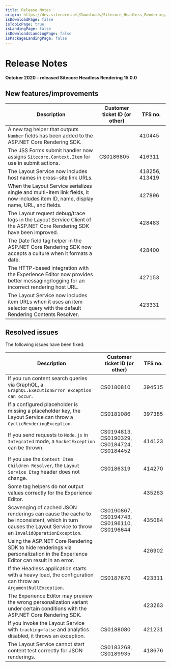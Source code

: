 ```yaml
---
title: Release Notes
origin: https://dev.sitecore.net/Downloads/Sitecore_Headless_Rendering/150/Sitecore_Headless_Rendering_1500/Release_Notes
isDownloadPage: false
isTopicPage: true
isLandingPage: false
isDownloadsLandingPage: false
isPackageLandingPage: false
---
```


# Release Notes

**October 2020 – released Sitecore Headless Rendering 15.0.0**

## New features/improvements

 | Description | Customer ticket ID (or other) | TFS no. |
 | --- | --- | --- |
 | ​​​​​​​​​A new tag helper that outputs `Number` fields has been added to the ASP.NET Core Rendering SDK. |  | 410445 |
 | ​​​​​​​​​The JSS Forms submit handler now assigns `Sitecore.Context.Item` for use in submit actions. | CS0186805 | 416311 |
 | ​​​​​​​​​The Layout Service now includes host names in cross-site link URLs. |  | 418256, 413419 |
 | When the Layout Service serializes single and multi-item link fields, it now includes item ID, name, display name, URL, and fields. |  | 427896 |
 | ​​​​​​​​​The Layout request debug/trace logs in the Layout Service Client of the ASP.NET Core Rendering SDK have been improved. |  | 428483 |
 | The Date field tag helper in the ASP.NET Core Rendering SDK now accepts a culture when it formats a date. |  | 428400 |
 | The HTTP-based integration with the Experience Editor now provides better messaging/logging for an incorrect rendering host URL.​​​​​​​​​ |  | 427153 |
 | The Layout Service now includes item URLs when it uses an item selector query with the default Rendering Contents Resolver. |  | 423331 |

## Resolved issues

The following issues have been fixed:

 | Description | Customer ticket ID (or other) | TFS no. |
 | --- | --- | --- |
 | ​​​​​​​​​If you run content search queries via GraphQL, a `GraphQL.ExecutionError exception can occur`. | CS0180810 | 394515 |
 | If a configured placeholder is missing a placeholder key, the Layout Service can throw a `CyclicRenderingException`. | CS0181086 | 397385 |
 | ​​​​​​​​​If you send requests to `Node.js` in `Integrated` mode, a `SocketException` can be thrown. | CS0194813, CS0190329, CS0184724, CS0184452 | 414123 |
 | If you use the `Context Item Children Resolver`, the `Layout Service Etag` header does not change. | CS0186319 | 414270 |
 | ​​​​​​​​​Some tag helpers do not output values correctly for the Experience Editor. |  | 435263 |
 | Scavenging of cached JSON renderings can cause the cache to be inconsistent, which in turn causes the Layout Service to throw an `InvalidOperationException`. | CS0190867, CS0194743, CS0196110, CS0196644 | 435084 |
 | ​​​​​​​​​Using the ASP.NET Core Rendering SDK to hide renderings via personalization in the Experience Editor can result in an error. |  | 426902 |
 | If the Headless application starts with a heavy load, the configuration can throw an `ArgumentNullException`. | CS0187670 | 423311 |
 | The Experience Editor may preview the wrong personalization variant under certain conditions with the ASP.NET Core Rendering SDK.​​​​​​​​​ |  | 423263 |
 | ​​​​​​​​​If you invoke the Layout Service with `tracking=false` and analytics disabled, it throws an exception. | CS0188080 | 421231 |
 | The Layout Service cannot start content test correctly for JSON renderings.​​​​​​​​​ | CS0183268, CS0189935 | 418676 |